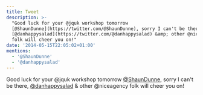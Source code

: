 ```yaml
---
title: Tweet
description: >-
  "Good luck for your @jquk workshop tomorrow
  [@ShaunDunne](https://twitter.com/@ShaunDunne), sorry I can't be there, 
  [@danhappysalad](https://twitter.com/@danhappysalad) &amp; other @niceagency
  folk will cheer you on!"
date: '2014-05-15T22:05:02+01:00'
mentions:
  - '@ShaunDunne'
  - '@danhappysalad'
---
```

Good luck for your @jquk workshop tomorrow [@ShaunDunne](https://twitter.com/@ShaunDunne), sorry I can't be there,  [@danhappysalad](https://twitter.com/@danhappysalad) &amp; other @niceagency folk will cheer you on!
